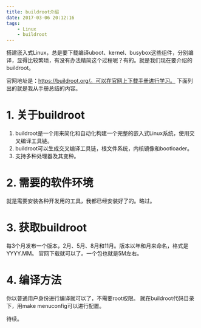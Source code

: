 ```yaml
---
title: buildroot介绍
date: 2017-03-06 20:12:16
tags:
	- Linux
	- buildroot
---
```

搭建嵌入式Linux，总是要下载编译uboot、kernel、busybox这些组件，分别编译，显得比较繁琐，有没有办法精简这个过程呢？有的。就是我们现在要介绍的buildroot。

官网地址是：https://buildroot.org/。可以在官网上下载手册进行学习。
下面列出的就是我从手册总结的内容。


# 1. 关于buildroot
1. buildroot是一个用来简化和自动化构建一个完整的嵌入式Linux系统，使用交叉编译工具链。
2. buildroot可以生成交叉编译工具链，根文件系统，内核镜像和bootloader。
3. 支持多种处理器及其变种。

# 2. 需要的软件环境
就是需要安装各种开发用的工具，我都已经安装好了的。略过。

# 3. 获取buildroot
每3个月发布一个版本，2月、5月、8月和11月。版本以年和月来命名，格式是YYYY.MM。
官网下载就可以了。一个包也就是5M左右。

# 4. 编译方法
你以普通用户身份进行编译就可以了，不需要root权限。
就在buildroot代码目录下，用make menuconfig可以进行配置。

待续。




